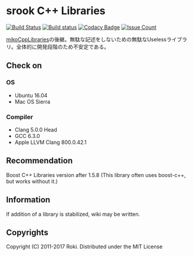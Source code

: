 # srook C++ Libraries
[![Build Status](https://travis-ci.org/falgon/SrookCppLibraries.svg?branch=master)](https://travis-ci.org/falgon/SrookCppLibraries)
[![Build status](https://ci.appveyor.com/api/projects/status/8wlc7re5y7ep581l/branch/master?svg=true)](https://ci.appveyor.com/project/falgon/srookcpplibraries/branch/master)
[![Codacy Badge](https://api.codacy.com/project/badge/Grade/e138c5f89a05455c80113ce55d17f792)](https://www.codacy.com/app/falgon/SrookCppLibraries?utm_source=github.com&amp;utm_medium=referral&amp;utm_content=falgon/SrookCppLibraries&amp;utm_campaign=Badge_Grade)
[![Issue Count](https://codeclimate.com/github/falgon/SrookCppLibraries/badges/issue_count.svg)](https://codeclimate.com/github/falgon/SrookCppLibraries)


[mikoCppLibraries](https://github.com/falgon/mikoCppLibraries)の後継。無駄な記述をしないための無駄なUselessライブラリ。全体的に開発段階のため不安定である。

## Check on
### OS
* Ubuntu 16.04
* Mac OS Sierra

### Compiler
* Clang 5.0.0 Head
* GCC 6.3.0
* Apple LLVM Clang 800.0.42.1

## Recommendation
Boost C++ Libraries version after 1.5.8
(This library often uses boost-c++, but works without it.)

## Information
If addition of a library is stabilized, wiki may be written.

## Copyrights
Copyright (C) 2011-2017 Roki.
Distributed under the MIT License
